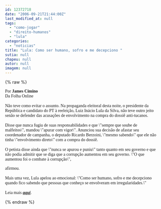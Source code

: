 ```yaml
---
id: 12372718
date: "2006-09-21T21:44:00Z"
last_modified_at: null
tags:
  - "como-jogar"
  - "direito-humanos"
  - "lula"
categories:
  - "noticias"
title: "Lula: Como ser humano, sofro e me decepciono "
sutia: null
chapeu: null
autor: null
imagem: null
---
```

{% raw %}
<p><FONT face=Verdana>Por </FONT><FONT face=Verdana><STRONG>James Cimino<BR></STRONG>Da Folha Online<BR><BR>Não teve como evitar o assunto. Na propaganda eleitoral desta noite, o presidente da República e candidato do PT à reeleição, Luiz Inácio Lula da Silva, não teve outro jeito senão se defender das acusações de envolvimento na compra do dossiê anti-tucanos.<BR><BR>Disse que nunca fugiu de suas responsabilidades e que \"sempre que soube de malfeitos\", mandou \"apurar com vigor\". Anunciou sua decisão de afastar seu coordenador de campanha, o deputado Ricardo Berzoini, \"mesmo sabendo\" que ele não tinha \"envolvimento direto\" com a compra do dossiê.<BR><BR>O petista disse ainda que \"nunca se apurou e puniu\" tanto quanto em seu governo e que não podia admitir que se diga que a corrupção aumentou em seu governo. \"O que aumentou foi o combate à corrupção\",</p>
<p> afirmou.<BR><BR>Mais uma vez, Lula apelou ao emocional: \"Como ser humano, sofro e me decepciono quando fico sabendo que pessoas que conheço se envolveram em irregularidades.\"<BR><BR>Leia mais <A href=\"https://www1.folha.uol.com.br/folha/brasil/ult96u83612.shtml\" target=_blank><EM><STRONG>aqui</STRONG></EM></A>. </FONT> </p>
{% endraw %}